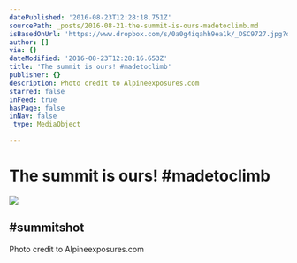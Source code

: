```yaml
---
datePublished: '2016-08-23T12:28:18.751Z'
sourcePath: _posts/2016-08-21-the-summit-is-ours-madetoclimb.md
isBasedOnUrl: 'https://www.dropbox.com/s/0a0g4iqahh9ea1k/_DSC9727.jpg?dl=0'
author: []
via: {}
dateModified: '2016-08-23T12:28:16.653Z'
title: 'The summit is ours! #madetoclimb'
publisher: {}
description: Photo credit to Alpineexposures.com
starred: false
inFeed: true
hasPage: false
inNav: false
_type: MediaObject

---
```

# The summit is ours! \#madetoclimb

<article style=""><img src="https://photos-1.dropbox.com/t/2/AAAmOfRAcN3_8Avux-AHqgV7ofuQdhEH1Bsp9ICuDdL21A/12/108607946/jpeg/1024x1024/2/_/0/4/_DSC9727.jpg/CMrz5DMgAiAHKAIoBCgH/0a0g4iqahh9ea1k/AACT2p3yWnMGImNJop2HFtwna/_DSC9727.jpg" /><h1>#summitshot</h1><p>Photo credit to Alpineexposures.com</p></article>
